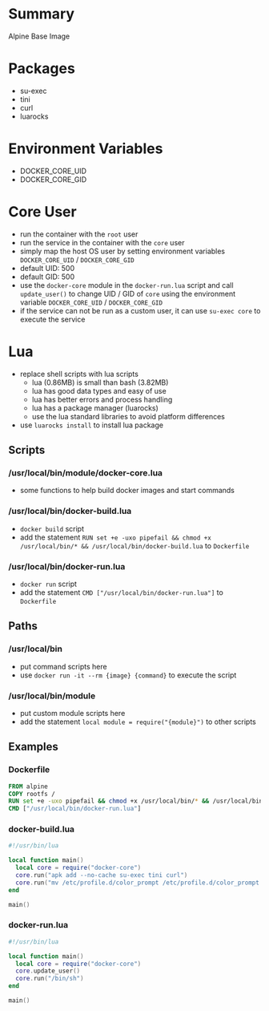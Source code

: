 # Summary
Alpine Base Image

# Packages
- su-exec
- tini
- curl
- luarocks

# Environment Variables
- DOCKER_CORE_UID
- DOCKER_CORE_GID

# Core User
- run the container with the `root` user
- run the service in the container with the `core` user
- simply map the host OS user by setting environment variables `DOCKER_CORE_UID` / `DOCKER_CORE_GID`
- default UID: 500
- default GID: 500
- use the `docker-core` module in the `docker-run.lua` script and call `update_user()` to change UID / GID of `core` using the environment variable `DOCKER_CORE_UID` / `DOCKER_CORE_GID`
- if the service can not be run as a custom user, it can use `su-exec core` to execute the service

# Lua
- replace shell scripts with lua scripts
  - lua (0.86MB) is small than bash (3.82MB)
  - lua has good data types and easy of use
  - lua has better errors and process handling
  - lua has a package manager (luarocks)
  - use the lua standard libraries to avoid platform differences
- use `luarocks install` to install lua package

## Scripts
### /usr/local/bin/module/docker-core.lua
- some functions to help build docker images and start commands

### /usr/local/bin/docker-build.lua
- `docker build` script
- add the statement `RUN set +e -uxo pipefail && chmod +x /usr/local/bin/* && /usr/local/bin/docker-build.lua` to `Dockerfile`

### /usr/local/bin/docker-run.lua
- `docker run` script
- add the statement `CMD ["/usr/local/bin/docker-run.lua"]` to `Dockerfile`

## Paths
### /usr/local/bin
- put command scripts here
- use `docker run -it --rm {image} {command}` to execute the script

### /usr/local/bin/module
- put custom module scripts here
- add the statement `local module = require("{module}")` to other scripts

## Examples

### Dockerfile
```dockerfile
FROM alpine
COPY rootfs /
RUN set +e -uxo pipefail && chmod +x /usr/local/bin/* && /usr/local/bin/docker-build.lua
CMD ["/usr/local/bin/docker-run.lua"]
```

### docker-build.lua
```lua
#!/usr/bin/lua

local function main()
  local core = require("docker-core")
  core.run("apk add --no-cache su-exec tini curl")
  core.run("mv /etc/profile.d/color_prompt /etc/profile.d/color_prompt.sh")
end

main()
```

### docker-run.lua
```lua
#!/usr/bin/lua

local function main()
  local core = require("docker-core")
  core.update_user()
  core.run("/bin/sh")
end

main()
```
